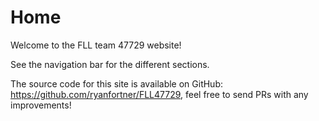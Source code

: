 # Home

Welcome to the FLL team 47729 website!

See the navigation bar for the different sections.

The source code for this site is available on GitHub: https://github.com/ryanfortner/FLL47729, feel free to send PRs with any improvements!
